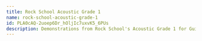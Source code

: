 ```yaml
---
title: Rock School Acoustic Grade 1
name: rock-school-acoustic-grade-1
id: PLA0cAQ-2uoep6Dr_hOljIc7uxvK5_6PUs
description: Demonstrations from Rock School's Acoustic Grade 1 for Guitar
---
```

